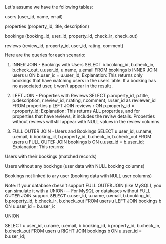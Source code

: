 Let's assume we have the following tables:

users (user_id, name, email)

properties (property_id, title, description)

bookings (booking_id, user_id, property_id, check_in, check_out)

reviews (review_id, property_id, user_id, rating, comment)

Here are the queries for each scenario:

1. INNER JOIN - Bookings with Users
   SELECT 
    b.booking_id,
    b.check_in,
    b.check_out,
    u.user_id,
    u.name,
    u.email
FROM bookings b
INNER JOIN users u ON b.user_id = u.user_id;
Explanation: This returns only bookings that have matching users in the users table. If a booking has no associated user, it won't appear in the results.

2. LEFT JOIN - Properties with Reviews
   SELECT 
    p.property_id,
    p.title,
    p.description,
    r.review_id,
    r.rating,
    r.comment,
    r.user_id as reviewer_id
FROM properties p
LEFT JOIN reviews r ON p.property_id = r.property_id;
Explanation: This returns ALL properties, and for properties that have reviews, it includes the review details. Properties without reviews will still appear with NULL values in the review columns.

3. FULL OUTER JOIN - Users and Bookings
   SELECT 
    u.user_id,
    u.name,
    u.email,
    b.booking_id,
    b.property_id,
    b.check_in,
    b.check_out
FROM users u
FULL OUTER JOIN bookings b ON u.user_id = b.user_id;
Explanation: This returns:

Users with their bookings (matched records)

Users without any bookings (user data with NULL booking columns)

Bookings not linked to any user (booking data with NULL user columns)

Note: If your database doesn't support FULL OUTER JOIN (like MySQL), you can simulate it with a UNION:
-- For MySQL or databases without FULL OUTER JOIN support
SELECT 
    u.user_id,
    u.name,
    u.email,
    b.booking_id,
    b.property_id,
    b.check_in,
    b.check_out
FROM users u
LEFT JOIN bookings b ON u.user_id = b.user_id

UNION

SELECT 
    u.user_id,
    u.name,
    u.email,
    b.booking_id,
    b.property_id,
    b.check_in,
    b.check_out
FROM users u
RIGHT JOIN bookings b ON u.user_id = b.user_id;
